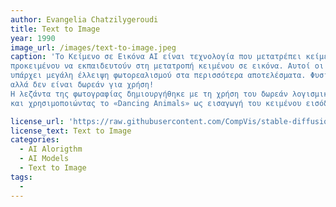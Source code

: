 ```yaml
---
author: Evangelia Chatzilygeroudi
title: Text to Image
year: 1990 
image_url: /images/text-to-image.jpeg
caption: 'Το Κείμενο σε Εικόνα AI είναι τεχνολογία που μετατρέπει κείμενο σε Εικόνες/Εικόνες, χρησιμοποιώντας αλγόριθμους τεχνητής νοημοσύνης. Τα μοντέλα AI τροφοδοτούνται με τεράστιο όγκο εικόνων/εικόνων με απλή περιγραφή
προκειμένου να εκπαιδευτούν στη μετατροπή κειμένου σε εικόνα. Αυτοί οι αλγόριθμοι, ακόμη κι αν μπορούν να δημιουργήσουν τέχνη τεχνητής νοημοσύνης, εξωπραγματικές εικόνες ή αστείες παράδοξες εικόνες,
υπάρχει μεγάλη έλλειψη φωτορεαλισμού στα περισσότερα αποτελέσματα. Φυσικά, υπάρχουν τεράστια και πιο έξυπνα προγράμματα δημιουργίας κειμένου σε εικόνα
αλλά δεν είναι δωρεάν για χρήση!
Η λεζάντα της φωτογραφίας δημιουργήθηκε με τη χρήση του δωρεάν λογισμικού Διαδικτύου «DeepAI», ένα Text To Image - AI Image Generator
και χρησιμοποιώντας το «Dancing Animals» ως εισαγωγή του κειμένου εισόδου.'

license_url: 'https://raw.githubusercontent.com/CompVis/stable-diffusion/main/LICENSE'
license_text: Text to Image
categories:
  - AI Alorigthm
  - AI Models
  - Text to Image
tags:
  - 
---
```

